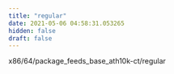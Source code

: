 ```yaml
---
title: "regular"
date: 2021-05-06 04:58:31.053265
hidden: false
draft: false
---
```


x86/64/package_feeds_base_ath10k-ct/regular

